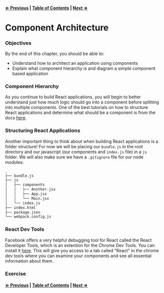 #### [⇐ Previous](./03-webpack.md) | [Table of Contents](./../readme.md) | [Next ⇒](./05-props_state.md)

# Component Architecture

### Objectives

By the end of this chapter, you should be able to:

- Understand how to architect an application using components
- Explain what component hierarchy is and diagram a simple component based application

### Component Hierarchy

As you continue to build React applications, you will begin to better understand just how much logic should go into a component before splitting into multiple components. One of the best tutorials on how to structure React applications and determine what should be a component is from the docs [here](https://facebook.github.io/react/docs/thinking-in-react.html).

### Structuring React Applications

Another important thing to think about when building React applications is a folder structure! For now we will be placing our `bundle.js` in the root directory and our javascript (our components and `index.js` file) in a `js` folder. We will also make sure we have a `.gitignore` file for our node modules:

```sh
.
├── bundle.js
├── js
│   ├── components
│   │   ├── Another.jsx
│   │   ├── App.jsx
│   │   └── Main.jsx
│   └── index.js
├── index.html
├── package.json
└── webpack.config.js
```

### React Dev Tools

Facebook offers a very helpful debugging tool for React called the React Developer Tools, which is an extention for the Chrome Dev Tools. You can install it [here](https://chrome.google.com/webstore/detail/react-developer-tools/fmkadmapgofadopljbjfkapdkoienihi). This will give you access to a tab called "React" in the chrome dev tools where you can examine your components and see all essential information about them. 

### Exercise

#### [⇐ Previous](./03-webpack.md) | [Table of Contents](./../readme.md) | [Next ⇒](./05-props_state.md)
